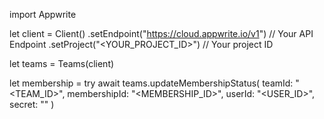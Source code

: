 import Appwrite

let client = Client()
    .setEndpoint("https://cloud.appwrite.io/v1") // Your API Endpoint
    .setProject("&lt;YOUR_PROJECT_ID&gt;") // Your project ID

let teams = Teams(client)

let membership = try await teams.updateMembershipStatus(
    teamId: "<TEAM_ID>",
    membershipId: "<MEMBERSHIP_ID>",
    userId: "<USER_ID>",
    secret: "<SECRET>"
)

